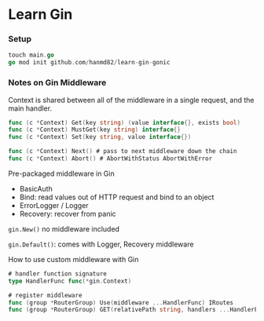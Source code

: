 # Learn Gin

### Setup
```go
touch main.go
go mod init github.com/hanmd82/learn-gin-gonic
```

### Notes on Gin Middleware
Context is shared between all of the middleware in a single request, and the main handler.

```go
func (c *Context) Get(key string) (value interface{}, exists bool)
func (c *Context) MustGet(key string) interface{}
func (c *Context) Set(key string, value interface{})

func (c *Context) Next() # pass to next middleware down the chain
func (c *Context) Abort() # AbortWithStatus AbortWithError
```

Pre-packaged middleware in Gin
- BasicAuth
- Bind: read values out of HTTP request and bind to an object
- ErrorLogger / Logger
- Recovery: recover from panic

`gin.New()` no middleware included

`gin.Default()`: comes with Logger, Recovery middleware

How to use custom middleware with Gin
```go
# handler function signature
type HandlerFunc func(*gin.Context)

# register middleware
func (group *RouterGroup) Use(middleware ...HandlerFunc) IRoutes
func (group *RouterGroup) GET(relativePath string, handlers ...HandlerFunc) IRoutes
```
